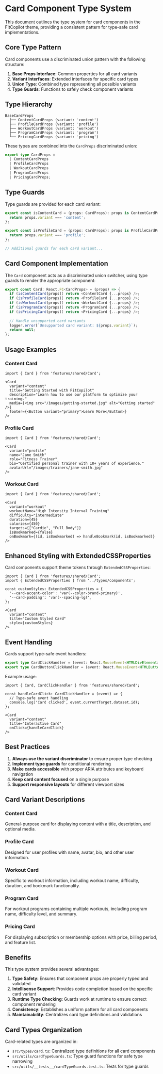 # Card Component Type System

This document outlines the type system for card components in the FitCopilot theme, providing a consistent pattern for type-safe card implementations.

## Core Type Pattern

Card components use a discriminated union pattern with the following structure:

1. **Base Props Interface**: Common properties for all card variants
2. **Variant Interfaces**: Extended interfaces for specific card types
3. **Union Type**: Combined type representing all possible variants
4. **Type Guards**: Functions to safely check component variants

## Type Hierarchy

```
BaseCardProps
  ├── ContentCardProps (variant: 'content')
  ├── ProfileCardProps (variant: 'profile')
  ├── WorkoutCardProps (variant: 'workout')
  ├── ProgramCardProps (variant: 'program')
  └── PricingCardProps (variant: 'pricing')
```

These types are combined into the `CardProps` discriminated union:

```typescript
export type CardProps =
  | ContentCardProps
  | ProfileCardProps
  | WorkoutCardProps
  | ProgramCardProps
  | PricingCardProps;
```

## Type Guards

Type guards are provided for each card variant:

```typescript
export const isContentCard = (props: CardProps): props is ContentCardProps => {
  return props.variant === 'content';
};

export const isProfileCard = (props: CardProps): props is ProfileCardProps => {
  return props.variant === 'profile';
};

// Additional guards for each card variant...
```

## Card Component Implementation

The `Card` component acts as a discriminated union switcher, using type guards to render the appropriate component:

```typescript
export const Card: React.FC<CardProps> = (props) => {
  if (isContentCard(props)) return <ContentCard {...props} />;
  if (isProfileCard(props)) return <ProfileCard {...props} />;
  if (isWorkoutCard(props)) return <WorkoutCard {...props} />;
  if (isProgramCard(props)) return <ProgramCard {...props} />;
  if (isPricingCard(props)) return <PricingCard {...props} />;
  
  // Handle unsupported card variants
  logger.error(`Unsupported card variant: ${props.variant}`);
  return null;
};
```

## Usage Examples

### Content Card

```tsx
import { Card } from 'features/shared/Card';

<Card 
  variant="content"
  title="Getting Started with FitCopilot"
  description="Learn how to use our platform to optimize your training."
  media={<img src="/images/getting-started.jpg" alt="Getting started" />}
  footer={<Button variant="primary">Learn More</Button>}
/>
```

### Profile Card

```tsx
import { Card } from 'features/shared/Card';

<Card 
  variant="profile"
  name="Jane Smith"
  role="Fitness Trainer"
  bio="Certified personal trainer with 10+ years of experience."
  avatarUrl="/images/trainers/jane-smith.jpg"
/>
```

### Workout Card

```tsx
import { Card } from 'features/shared/Card';

<Card 
  variant="workout"
  workoutName="High Intensity Interval Training"
  difficulty="intermediate"
  duration={45}
  calories={450}
  targets={["Cardio", "Full Body"]}
  isBookmarked={false}
  onBookmark={(id, isBookmarked) => handleBookmark(id, isBookmarked)}
/>
```

## Enhanced Styling with ExtendedCSSProperties

Card components support theme tokens through `ExtendedCSSProperties`:

```tsx
import { Card } from 'features/shared/Card';
import { ExtendedCSSProperties } from '../types/components';

const customStyles: ExtendedCSSProperties = {
  '--card-accent-color': 'var(--color-brand-primary)',
  '--card-padding': 'var(--spacing-lg)',
};

<Card 
  variant="content"
  title="Custom Styled Card"
  style={customStyles}
/>
```

## Event Handling

Cards support type-safe event handlers:

```typescript
export type CardClickHandler = (event: React.MouseEvent<HTMLDivElement>) => void;
export type CardButtonClickHandler = (event: React.MouseEvent<HTMLButtonElement>) => void;
```

Example usage:

```tsx
import { Card, CardClickHandler } from 'features/shared/Card';

const handleCardClick: CardClickHandler = (event) => {
  // Type-safe event handling
  console.log('Card clicked', event.currentTarget.dataset.id);
};

<Card 
  variant="content"
  title="Interactive Card"
  onClick={handleCardClick}
/>
```

## Best Practices

1. **Always use the variant discriminator** to ensure proper type checking
2. **Implement type guards** for conditional rendering
3. **Make cards accessible** with proper ARIA attributes and keyboard navigation
4. **Keep card content focused** on a single purpose
5. **Support responsive layouts** for different viewport sizes

## Card Variant Descriptions

### Content Card
General-purpose card for displaying content with a title, description, and optional media.

### Profile Card
Designed for user profiles with name, avatar, bio, and other user information.

### Workout Card
Specific to workout information, including workout name, difficulty, duration, and bookmark functionality.

### Program Card
For workout programs containing multiple workouts, including program name, difficulty level, and summary.

### Pricing Card
For displaying subscription or membership options with price, billing period, and feature list.

## Benefits

This type system provides several advantages:

1. **Type Safety**: Ensures that component props are properly typed and validated
2. **Intellisense Support**: Provides code completion based on the specific card variant
3. **Runtime Type Checking**: Guards work at runtime to ensure correct component rendering
4. **Consistency**: Establishes a uniform pattern for all card components
5. **Maintainability**: Centralizes card type definitions and validations

## Card Types Organization

Card-related types are organized in:

- `src/types/card.ts`: Centralized type definitions for all card components
- `src/utils/cardTypeGuards.ts`: Type guard functions for safe type narrowing
- `src/utils/__tests__/cardTypeGuards.test.ts`: Tests for type guards 